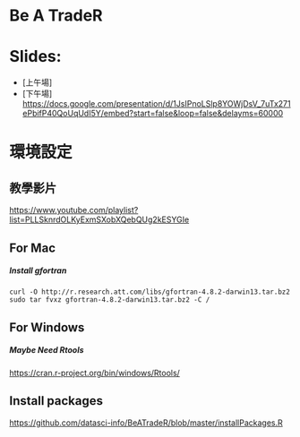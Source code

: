 # Be A TradeR

# Slides:
- [上午場]
- [下午場] https://docs.google.com/presentation/d/1JsIPnoLSlp8YOWjDsV_7uTx271ePbifP40QoUqUdI5Y/embed?start=false&loop=false&delayms=60000

# 環境設定

## 教學影片
https://www.youtube.com/playlist?list=PLLSknrdOLKyExmSXobXQebQUg2kESYGIe

## For Mac

##### Install gfortran
    curl -O http://r.research.att.com/libs/gfortran-4.8.2-darwin13.tar.bz2
    sudo tar fvxz gfortran-4.8.2-darwin13.tar.bz2 -C /

## For Windows

##### Maybe Need Rtools
https://cran.r-project.org/bin/windows/Rtools/


## Install packages
https://github.com/datasci-info/BeATradeR/blob/master/installPackages.R
